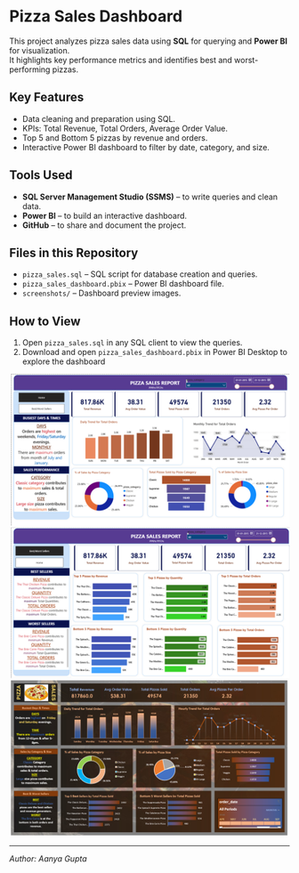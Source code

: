 # Pizza Sales Dashboard

This project analyzes pizza sales data using **SQL** for querying and **Power BI** for visualization.  
It highlights key performance metrics and identifies best and worst-performing pizzas.

## Key Features
- Data cleaning and preparation using SQL.
- KPIs: Total Revenue, Total Orders, Average Order Value.
- Top 5 and Bottom 5 pizzas by revenue and orders.
- Interactive Power BI dashboard to filter by date, category, and size.

## Tools Used
- **SQL Server Management Studio (SSMS)** – to write queries and clean data.
- **Power BI** – to build an interactive dashboard.
- **GitHub** – to share and document the project.

## Files in this Repository
- `pizza_sales.sql` – SQL script for database creation and queries.
- `pizza_sales_dashboard.pbix` – Power BI dashboard file.
- `screenshots/` – Dashboard preview images.


## How to View
1. Open `pizza_sales.sql` in any SQL client to view the queries.
2. Download and open `pizza_sales_dashboard.pbix` in Power BI Desktop to explore the dashboard


![image alt](https://github.com/Aanya-Gupta1/Pizza-Sales-Dashboard/blob/f6fc56d2fc46043fe31d0aa7dce20bf4d5832b14/screenshot_1.png)
![image alt](https://github.com/Aanya-Gupta1/Pizza-Sales-Dashboard/blob/74249c0e16997d37faca7bc979b5990f689034db/screenshot_2.png)
![image alt](https://github.com/Aanya-Gupta1/Pizza-Sales-Dashboard/blob/efe66e989eb936949c2e32212fd2a19d69ce3a96/Screenshot%202025-09-12%20201027.png)

---
*Author: Aanya Gupta*
